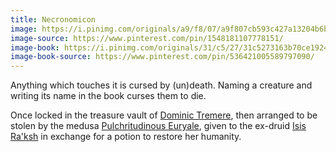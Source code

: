 ```yaml
---
title: Necronomicon
image: https://i.pinimg.com/originals/a9/f8/07/a9f807cb593c427a13204b6b61970c6c.jpg
image-source: https://www.pinterest.com/pin/1548181107778151/
image-book: https://i.pinimg.com/originals/31/c5/27/31c5273163b70ce1924c0fea86c7fda2.jpg
image-book-source: https://www.pinterest.com/pin/536421005589797090/
---
```


Anything which touches it is cursed by (un)death. Naming a creature
and writing its name in the book curses them to die.

Once locked in the treasure vault of
[Dominic Tremere](../dossiers/dominic-tremere), then arranged to be stolen by
the medusa [Pulchritudinous Euryale](../dossiers/pulchritudinous-euryale),
given to the ex-druid [Isis Ra'ksh](../dossiers/isis-raksh) in exchange for
a potion to restore her humanity.
